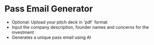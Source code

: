 # Pass Email Generator 

- Optional: Upload your pitch deck in 'pdf` format
- Input the company description, founder names and concerns for the investment
- Generates a unique pass email using AI
